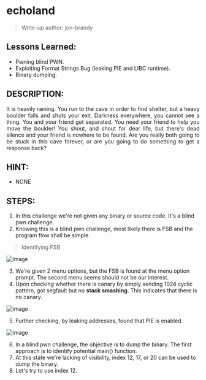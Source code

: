 # echoland

> Write-up author: jon-brandy

## Lessons Learned:
- Pwning blind PWN.
- Exploiting Format Strings Bug (leaking PIE and LIBC runtime).
- Binary dumping.

## DESCRIPTION:

<p align="justify">
It is heavily raining. You run to the cave in order to find shelter, but a heavy boulder falls and shuts your exit. Darkness everywhere, you cannot see a thing. You and your friend get separated. You need your friend to help you move the boulder! You shout, and shout for dear life, but there's dead silence and your friend is nowhere to be found. Are you really both going to be stuck in this cave forever, or are you going to do something to get a response back?
</p>


## HINT: 
- NONE

## STEPS:
1. In this challenge we're not given any binary or source code. It's a blind pwn challenge.
2. Knowing this is a blind pwn challenge, most likely there is FSB and the program flow shall be simple.

> Identifying FSB

![image](https://github.com/jon-brandy/hackthebox/assets/70703371/f65eeeb2-b606-4644-a678-80ddadf9984f)


3. We're given 2 menu options, but the FSB is found at the menu option prompt. The second menu seems should not be our interest.
4. Upon checking whether there is canary by simply sending 1024 cyclic pattern, got segfault but no **stack smashing**. This indicates that there is no canary.

![image](https://github.com/jon-brandy/hackthebox/assets/70703371/7082c50e-36e0-45e7-b6f8-6a26c4a3c6e8)


5. Further checking, by leaking addresses, found that PIE is enabled.

![image](https://github.com/jon-brandy/hackthebox/assets/70703371/dd484e18-f08c-4e6f-ad76-204490012529)


6. In a blind pwn challenge, the objective is to dump the binary. The first approach is to identify potential main() function.
7. At this state we're lacking of visibility, index 12, 17, or 20 can be used to dump the binary.
8. Let's try to use index 12.



